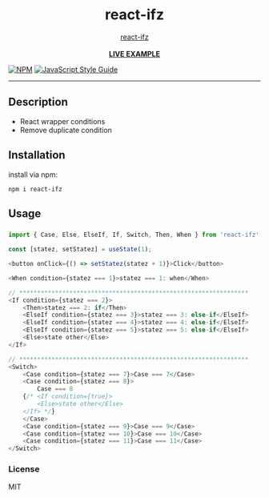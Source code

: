 <div align="center">
    <h1>react-ifz</h1>
    <a href="https://www.npmjs.com/package/react-ifz">react-ifz</a>
    <br />
    <br />
    <b><a href="https://codesandbox.io/p/sandbox/nj9k4j">LIVE EXAMPLE</a></b>
</div>

[![NPM](https://img.shields.io/npm/v/react-ifz.svg)](https://www.npmjs.com/package/react-ifz) [![JavaScript Style Guide](https://img.shields.io/badge/code_style-standard-brightgreen.svg)](https://standardjs.com)

---
## Description

+ React wrapper conditions
+ Remove duplicate condition

## Installation

install via npm:
```
npm i react-ifz
```

## Usage

#####
```js
import { Case, Else, ElseIf, If, Switch, Then, When } from 'react-ifz';

const [statez, setStatez] = useState(1);

<button onClick={() => setStatez(statez + 1)}>Click</button>

<When condition={statez === 1}>statez === 1: when</When>

// ****************************************************************
<If condition={statez === 2}>
    <Then>statez === 2: if</Then>
    <ElseIf condition={statez === 3}>statez === 3: else-if</ElseIf>
    <ElseIf condition={statez === 4}>statez === 4: else-if</ElseIf>
    <ElseIf condition={statez === 5}>statez === 5: else-if</ElseIf>
    <Else>state other</Else>
</If>

// ****************************************************************
<Switch>
    <Case condition={statez === 7}>Case === 7</Case>
    <Case condition={statez === 8}>
        Case === 8
    {/* <If condition={true}>
        <Else>state other</Else>
    </If> */}
    </Case>
    <Case condition={statez === 9}>Case === 9</Case>
    <Case condition={statez === 10}>Case === 10</Case>
    <Case condition={statez === 11}>Case === 11</Case>
</Switch>

```

### License

MIT
